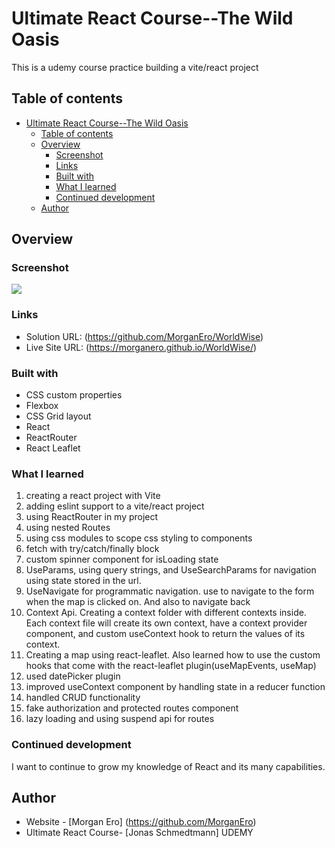 # Ultimate React Course--The Wild Oasis

This is a udemy course practice building a vite/react project

## Table of contents

- [Ultimate React Course--The Wild Oasis](#ultimate-react-course--the-wild-oasis)
  - [Table of contents](#table-of-contents)
  - [Overview](#overview)
    - [Screenshot](#screenshot)
    - [Links](#links)
    - [Built with](#built-with)
    - [What I learned](#what-i-learned)
    - [Continued development](#continued-development)
  - [Author](#author)

## Overview

### Screenshot

![](/public/Screen%20Shot%202024-08-29%20at%2013.43.57.png)

### Links

- Solution URL: (https://github.com/MorganEro/WorldWise)
- Live Site URL: (https://morganero.github.io/WorldWise/)

### Built with

- CSS custom properties
- Flexbox
- CSS Grid layout
- React
- ReactRouter
- React Leaflet

### What I learned

1. creating a react project with Vite
2. adding eslint support to a vite/react project
3. using ReactRouter in my project
4. using nested Routes
5. using css modules to scope css styling to components
6. fetch with try/catch/finally block
7. custom spinner component for isLoading state
8. UseParams, using query strings, and UseSearchParams for navigation using state stored in the url.
9. UseNavigate for programmatic navigation. use to navigate to the form when the map is clicked on. And also to navigate back
10. Context Api. Creating a context folder with different contexts inside. Each context file will create its own context, have a context provider component, and custom useContext hook to return the values of its context.
11. Creating a map using react-leaflet. Also learned how to use the custom hooks that come with the react-leaflet plugin(useMapEvents, useMap)
12. used datePicker plugin
13. improved useContext component by handling state in a reducer function
14. handled CRUD functionality
15. fake authorization and protected routes component
16. lazy loading and using suspend api for routes

### Continued development

I want to continue to grow my knowledge of React and its many capabilities.

## Author

- Website - [Morgan Ero] (https://github.com/MorganEro)
- Ultimate React Course- [Jonas Schmedtmann] UDEMY
